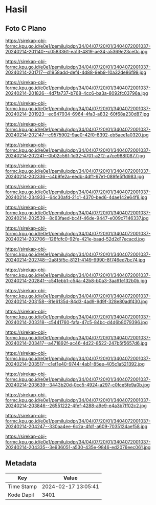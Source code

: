 # Hasil

## Foto C Plano

https://sirekap-obj-formc.kpu.go.id/e0e1/pemilu/pdpr/34/04/07/20/01/3404072001037-20240214-201140--c0583361-ea13-4819-ae34-a5369e23ce0c.jpg

https://sirekap-obj-formc.kpu.go.id/e0e1/pemilu/pdpr/34/04/07/20/01/3404072001037-20240214-201717--d1958add-def4-4d88-9eb9-10a32de86f99.jpg

https://sirekap-obj-formc.kpu.go.id/e0e1/pemilu/pdpr/34/04/07/20/01/3404072001037-20240214-201826--4d7fa737-b768-4cc6-ba3a-8092fc03796a.jpg

https://sirekap-obj-formc.kpu.go.id/e0e1/pemilu/pdpr/34/04/07/20/01/3404072001037-20240214-201923--ec647934-6964-4fa3-a832-60f68a230d87.jpg

https://sirekap-obj-formc.kpu.go.id/e0e1/pemilu/pdpr/34/04/07/20/01/3404072001037-20240214-202147--c9575902-9ae0-42f0-8392-eb5aee1a0320.jpg

https://sirekap-obj-formc.kpu.go.id/e0e1/pemilu/pdpr/34/04/07/20/01/3404072001037-20240214-202241--0b02c56f-1d32-4701-a2f2-a7ce988f0877.jpg

https://sirekap-obj-formc.kpu.go.id/e0e1/pemilu/pdpr/34/04/07/20/01/3404072001037-20240214-202336--c4b9fe2a-eedb-4df1-97e1-089fe5ffd983.jpg

https://sirekap-obj-formc.kpu.go.id/e0e1/pemilu/pdpr/34/04/07/20/01/3404072001037-20240214-234933--64c30afd-21c1-4370-bed6-4dae142e64f8.jpg

https://sirekap-obj-formc.kpu.go.id/e0e1/pemilu/pdpr/34/04/07/20/01/3404072001037-20240214-202539--8c63faed-bc4f-46de-9447-e009c7146337.jpg

https://sirekap-obj-formc.kpu.go.id/e0e1/pemilu/pdpr/34/04/07/20/01/3404072001037-20240214-202706--126fdfc0-92fe-421e-baad-52d2d17ecacd.jpg

https://sirekap-obj-formc.kpu.go.id/e0e1/pemilu/pdpr/34/04/07/20/01/3404072001037-20240214-202748--2a8f5f5c-8121-4149-9990-8f746ed7bc74.jpg

https://sirekap-obj-formc.kpu.go.id/e0e1/pemilu/pdpr/34/04/07/20/01/3404072001037-20240214-202841--c541ebb1-c54a-42b8-b0a3-3aa91e132b0b.jpg

https://sirekap-obj-formc.kpu.go.id/e0e1/pemilu/pdpr/34/04/07/20/01/3404072001037-20240214-203158--81e6135d-84d3-4ad9-9d9f-328e80adf430.jpg

https://sirekap-obj-formc.kpu.go.id/e0e1/pemilu/pdpr/34/04/07/20/01/3404072001037-20240214-203318--c5441760-fafa-47c5-84bc-d4d6b8079396.jpg

https://sirekap-obj-formc.kpu.go.id/e0e1/pemilu/pdpr/34/04/07/20/01/3404072001037-20240214-203417--a471892f-ac46-4d22-8522-247b5f5657d6.jpg

https://sirekap-obj-formc.kpu.go.id/e0e1/pemilu/pdpr/34/04/07/20/01/3404072001037-20240214-203517--c1ef1e40-9744-4ab1-85ee-405c1a521392.jpg

https://sirekap-obj-formc.kpu.go.id/e0e1/pemilu/pdpr/34/04/07/20/01/3404072001037-20240214-203639--3443b20d-0cc5-4924-a297-c0fce5fe9a0b.jpg

https://sirekap-obj-formc.kpu.go.id/e0e1/pemilu/pdpr/34/04/07/20/01/3404072001037-20240214-203846--26551222-4fef-4288-a9e9-e4a3b7ff02c2.jpg

https://sirekap-obj-formc.kpu.go.id/e0e1/pemilu/pdpr/34/04/07/20/01/3404072001037-20240214-204247--330aa4ee-6c2a-4fd1-a609-7035124aef58.jpg

https://sirekap-obj-formc.kpu.go.id/e0e1/pemilu/pdpr/34/04/07/20/01/3404072001037-20240214-204335--3e936051-a530-435e-9846-ed2076eec061.jpg


## Metadata

| Key        | Value               |
| ---------- | ------------------- |
| Time Stamp | 2024-02-17 13:05:41 |
| Kode Dapil | 3401                |



